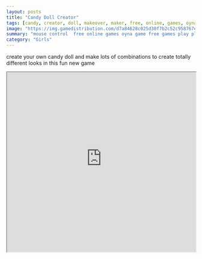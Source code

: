```yaml
---
layout: posts
title: "Candy Doll Creator"
tags: [candy, creator, doll, makeover, maker, free, online, games, oyna, game, free, games, play, play, games]
image: "https://img.gamedistribution.com/d7a84628c025d30f7b2c52c958767e76.jpg"
summary: "mouse control  free online games oyna game free games play play games"
category: "Girls"
---
```


create your own candy doll and make lots of combinations to create totally different looks in this fun new game

<iframe width="100%" height="480px;" src="https://flash.gamedistribution.com?game=d7a84628c025d30f7b2c52c958767e76"></iframe>